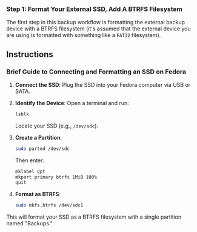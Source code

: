 ### Step 1: Format Your External SSD, Add A BTRFS Filesystem

The first step in this backup workflow is formatting the external backup device with a BTRFS filesystem (it's assumed that the external device you are using is formatted with something like a `FAT32` filesystem).

 ## Instructions

 ### Brief Guide to Connecting and Formatting an SSD on Fedora

1. **Connect the SSD**: Plug the SSD into your Fedora computer via USB or SATA.

2. **Identify the Device**: Open a terminal and run:
   ```bash
   lsblk
   ```
   Locate your SSD (e.g., `/dev/sdc`).

3. **Create a Partition**:
   ```bash
   sudo parted /dev/sdc
   ```
   Then enter:
   ```bash
   mklabel gpt
   mkpart primary btrfs 1MiB 100%
   quit
   ```

4. **Format as BTRFS**:
   ```bash
   sudo mkfs.btrfs /dev/sdc1
   ```

This will format your SSD as a BTRFS filesystem with a single partition named "Backups."